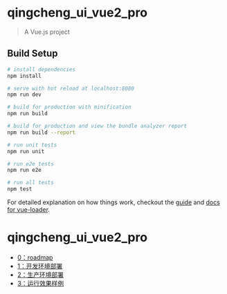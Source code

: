 # qingcheng_ui_vue2_pro

> A Vue.js project

## Build Setup

``` bash
# install dependencies
npm install

# serve with hot reload at localhost:8080
npm run dev

# build for production with minification
npm run build

# build for production and view the bundle analyzer report
npm run build --report

# run unit tests
npm run unit

# run e2e tests
npm run e2e

# run all tests
npm test
```

For detailed explanation on how things work, checkout the [guide](http://vuejs-templates.github.io/webpack/) and [docs for vue-loader](http://vuejs.github.io/vue-loader).
# qingcheng_ui_vue2_pro
* [0：roadmap](doc/roadmap.md)
* [1：开发环境部署](doc/web/web.md)
* [2：生产环境部署](doc/deploy.md)
* [3：运行效果样例](doc/looklike/looklike.md)
